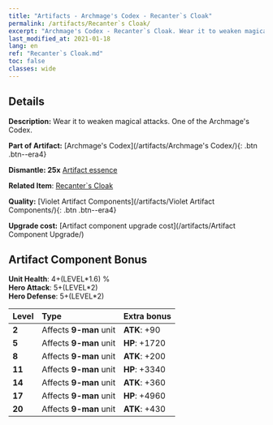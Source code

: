 ```yaml
---
title: "Artifacts - Archmage's Codex - Recanter`s Cloak"
permalink: /artifacts/Recanter`s Cloak/
excerpt: "Archmage's Codex - Recanter`s Cloak. Wear it to weaken magical attacks. One of the Archmage's Codex."
last_modified_at: 2021-01-18
lang: en
ref: "Recanter`s Cloak.md"
toc: false
classes: wide
---
```




## Details

 **Description:** Wear it to weaken magical attacks. One of the Archmage's Codex.

 **Part of Artifact:** [Archmage's Codex](/artifacts/Archmage's Codex/){: .btn .btn--era4}

 **Dismantle: 25x** [ Artifact essence](/Items/con_277/)

 **Related Item**: [ Recanter`s Cloak](/Items/art_71/)

 **Quality:** [Violet Artifact Components](/artifacts/Violet Artifact Components/){: .btn .btn--era4}

 **Upgrade cost:** [Artifact component upgrade cost](/artifacts/Artifact Component Upgrade/)

## Artifact Component Bonus

  **Unit Health**: 4+(LEVEL\*1.6) %<br/>**Hero Attack**: 5+(LEVEL\*2)<br/>**Hero Defense**: 5+(LEVEL\*2)

  |  Level  | Type |    Extra bonus  | 
  |:--------|:-----|:----------------| 
  | **2** | Affects **9-man** unit | **ATK**: +90 | 
  | **5** | Affects **9-man** unit | **HP**: +1720 | 
  | **8** | Affects **9-man** unit | **ATK**: +200 | 
  | **11** | Affects **9-man** unit | **HP**: +3340 | 
  | **14** | Affects **9-man** unit | **ATK**: +360 | 
  | **17** | Affects **9-man** unit | **HP**: +4960 | 
  | **20** | Affects **9-man** unit | **ATK**: +430 | 
